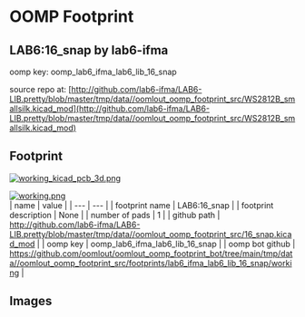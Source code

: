 # OOMP Footprint  
## LAB6:16_snap  by lab6-ifma  
  
oomp key: oomp_lab6_ifma_lab6_lib_16_snap  
  
source repo at: [http://github.com/lab6-ifma/LAB6-LIB.pretty/blob/master/tmp/data//oomlout_oomp_footprint_src/WS2812B_smallsilk.kicad_mod](http://github.com/lab6-ifma/LAB6-LIB.pretty/blob/master/tmp/data//oomlout_oomp_footprint_src/WS2812B_smallsilk.kicad_mod)  
## Footprint  
  
[![working_kicad_pcb_3d.png](working_kicad_pcb_3d_600.png)](working_kicad_pcb_3d.png)  
  
[![working.png](working_600.png)](working.png)  
| name | value | 
| --- | --- | 
| footprint name | LAB6:16_snap | 
| footprint description | None | 
| number of pads | 1 | 
| github path | http://github.com/lab6-ifma/LAB6-LIB.pretty/blob/master/tmp/data//oomlout_oomp_footprint_src/16_snap.kicad_mod | 
| oomp key | oomp_lab6_ifma_lab6_lib_16_snap | 
| oomp bot github | https://github.com/oomlout/oomlout_oomp_footprint_bot/tree/main/tmp/data//oomlout_oomp_footprint_src/footprints/lab6_ifma_lab6_lib_16_snap/working | 
## Images  
